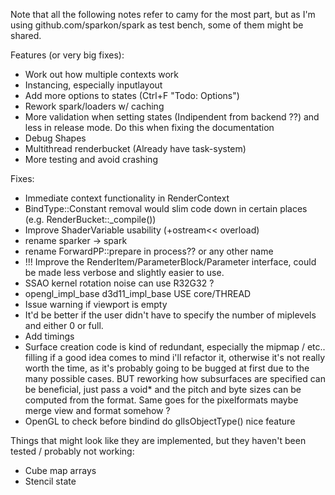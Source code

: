 Note that all the following notes refer to camy for the most part, but as 
I'm using github.com/sparkon/spark as test bench, some of them might be shared.

Features (or very big fixes):
- Work out how multiple contexts work
- Instancing, especially inputlayout
- Add more options to states (Ctrl+F "Todo: Options")
- Rework spark/loaders w/ caching 
- More validation when setting states (Indipendent from backend ??) and less in release mode. Do this when fixing the documentation
- Debug Shapes
- Multithread renderbucket (Already have task-system)
- More testing and avoid crashing

Fixes:
- Immediate context functionality in RenderContext
- BindType::Constant removal would slim code down in certain places (e.g. RenderBucket::_compile())
- Improve ShaderVariable usability (+ostream<< overload)
- rename sparker -> spark
- rename ForwardPP::prepare in process?? or any other name
- !!! Improve the RenderItem/ParameterBlock/Parameter interface, could be made less verbose and slightly easier to use. 
- SSAO kernel rotation noise can use R32G32 ? 
- opengl_impl_base d3d11_impl_base USE core/THREAD
- Issue warning if viewport is empty 
- It'd be better if the user didn't have to specify the number of miplevels and either 0 or full. 
- Add timings
- Surface creation code is kind of redundant, especially the mipmap / etc.. filling
if a good idea comes to mind i'll refactor it, otherwise it's not really worth the time,
as it's probably going to be bugged at first due to the many possible cases. BUT
reworking how subsurfaces are specified can be beneficial, just pass a void* and the
pitch and byte sizes can be computed from the format. Same goes for the pixelformats
maybe merge view and format somehow ?  
- OpenGL to check before bindind do glIsObjectType() nice feature

Things that might look like they are implemented, but they haven't been tested / probably not working:
- Cube map arrays
- Stencil state
